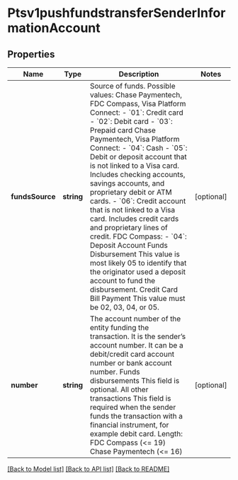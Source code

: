 # Ptsv1pushfundstransferSenderInformationAccount

## Properties
Name | Type | Description | Notes
------------ | ------------- | ------------- | -------------
**fundsSource** | **string** | Source of funds. Possible values:  Chase Paymentech, FDC Compass, Visa Platform Connect:  - &#x60;01&#x60;: Credit card - &#x60;02&#x60;: Debit card - &#x60;03&#x60;: Prepaid card  Chase Paymentech, Visa Platform Connect:  - &#x60;04&#x60;: Cash - &#x60;05&#x60;: Debit or deposit account that is not linked to a Visa card. Includes checking accounts, savings accounts, and proprietary debit or ATM cards. - &#x60;06&#x60;: Credit account that is not linked to a Visa card. Includes credit cards and proprietary lines of credit.  FDC Compass: - &#x60;04&#x60;: Deposit Account  Funds Disbursement This value is most likely 05 to identify that the originator used a deposit account to fund the disbursement.  Credit Card Bill Payment This value must be 02, 03, 04, or 05. | [optional] 
**number** | **string** | The account number of the entity funding the transaction. It is the sender’s account number. It can be a debit/credit card account number or bank account number.  Funds disbursements  This field is optional.  All other transactions  This field is required when the sender funds the transaction with a financial instrument, for example debit card. Length:  FDC Compass (&lt;&#x3D; 19) Chase Paymentech (&lt;&#x3D; 16) | [optional] 

[[Back to Model list]](../README.md#documentation-for-models) [[Back to API list]](../README.md#documentation-for-api-endpoints) [[Back to README]](../README.md)


